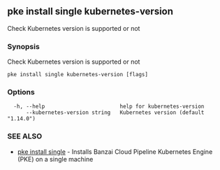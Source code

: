 ## pke install single kubernetes-version

Check Kubernetes version is supported or not

### Synopsis

Check Kubernetes version is supported or not

```
pke install single kubernetes-version [flags]
```

### Options

```
  -h, --help                        help for kubernetes-version
      --kubernetes-version string   Kubernetes version (default "1.14.0")
```

### SEE ALSO

* [pke install single](pke_install_single.md)	 - Installs Banzai Cloud Pipeline Kubernetes Engine (PKE) on a single machine

